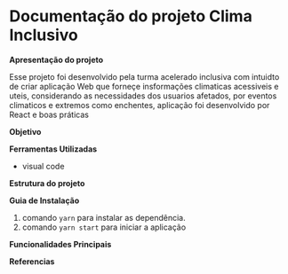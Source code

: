 # Documentação do projeto Clima Inclusivo

**Apresentação do projeto**

Esse projeto foi desenvolvido pela turma acelerado inclusiva com intuidto de criar aplicação Web que forneçe insformações climaticas acessiveis e uteis, considerando as necessidades dos usuarios afetados, por eventos climaticos e extremos como enchentes, aplicação foi desenvolvido por React e boas práticas

**Objetivo**

**Ferramentas Utilizadas**
- visual code

**Estrutura do projeto**

**Guia de Instalação**

1. comando `yarn` para instalar as dependência.
2. comando `yarn start` para iniciar a aplicação

**Funcionalidades Principais**

**Referencias**
